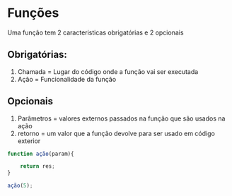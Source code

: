 # Funções

Uma função tem 2 caracteristicas obrigatórias e 2 opcionais

## Obrigatórias:

1. Chamada = Lugar do código onde a função vai ser executada
2. Ação = Funcionalidade da função
## Opcionais
1. Parâmetros = valores externos passados na função que são usados na ação
2. retorno = um valor que a função devolve para ser usado em código exterior


```js
function ação(param){

    return res;
}

ação(5);
```